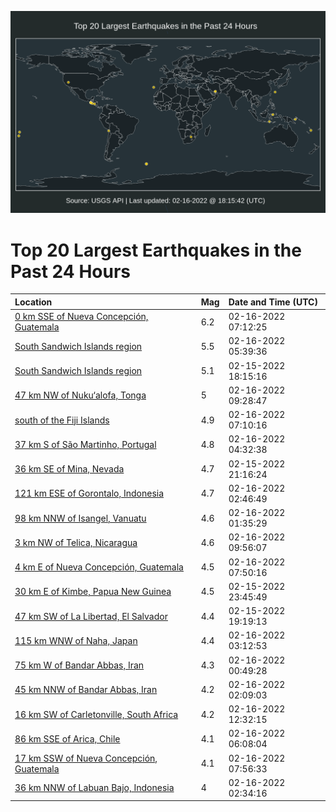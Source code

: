 ![Map](./map.png)

# Top 20 Largest Earthquakes in the Past 24 Hours

| Location | Mag | Date and Time (UTC) |
|:---|:---|:---|
| [0 km SSE of Nueva Concepción, Guatemala](https://earthquake.usgs.gov/earthquakes/eventpage/us7000gl8w) | 6.2 | 02-16-2022 07:12:25 |
| [South Sandwich Islands region](https://earthquake.usgs.gov/earthquakes/eventpage/us7000gl7s) | 5.5 | 02-16-2022 05:39:36 |
| [South Sandwich Islands region](https://earthquake.usgs.gov/earthquakes/eventpage/us7000gl46) | 5.1 | 02-15-2022 18:15:16 |
| [47 km NW of Nuku‘alofa, Tonga](https://earthquake.usgs.gov/earthquakes/eventpage/us7000glap) | 5 | 02-16-2022 09:28:47 |
| [south of the Fiji Islands](https://earthquake.usgs.gov/earthquakes/eventpage/us7000gl8y) | 4.9 | 02-16-2022 07:10:16 |
| [37 km S of São Martinho, Portugal](https://earthquake.usgs.gov/earthquakes/eventpage/us7000gl7h) | 4.8 | 02-16-2022 04:32:38 |
| [36 km SE of Mina, Nevada](https://earthquake.usgs.gov/earthquakes/eventpage/nn00833903) | 4.7 | 02-15-2022 21:16:24 |
| [121 km ESE of Gorontalo, Indonesia](https://earthquake.usgs.gov/earthquakes/eventpage/us7000gl71) | 4.7 | 02-16-2022 02:46:49 |
| [98 km NNW of Isangel, Vanuatu](https://earthquake.usgs.gov/earthquakes/eventpage/us7000gl6h) | 4.6 | 02-16-2022 01:35:29 |
| [3 km NW of Telica, Nicaragua](https://earthquake.usgs.gov/earthquakes/eventpage/us7000glaw) | 4.6 | 02-16-2022 09:56:07 |
| [4 km E of Nueva Concepción, Guatemala](https://earthquake.usgs.gov/earthquakes/eventpage/us7000gla0) | 4.5 | 02-16-2022 07:50:16 |
| [30 km E of Kimbe, Papua New Guinea](https://earthquake.usgs.gov/earthquakes/eventpage/us7000gl61) | 4.5 | 02-15-2022 23:45:49 |
| [47 km SW of La Libertad, El Salvador](https://earthquake.usgs.gov/earthquakes/eventpage/us7000gl4j) | 4.4 | 02-15-2022 19:19:13 |
| [115 km WNW of Naha, Japan](https://earthquake.usgs.gov/earthquakes/eventpage/us7000gl76) | 4.4 | 02-16-2022 03:12:53 |
| [75 km W of Bandar Abbas, Iran](https://earthquake.usgs.gov/earthquakes/eventpage/us7000gl6b) | 4.3 | 02-16-2022 00:49:28 |
| [45 km NNW of Bandar Abbas, Iran](https://earthquake.usgs.gov/earthquakes/eventpage/us7000gl6t) | 4.2 | 02-16-2022 02:09:03 |
| [16 km SW of Carletonville, South Africa](https://earthquake.usgs.gov/earthquakes/eventpage/us7000glbl) | 4.2 | 02-16-2022 12:32:15 |
| [86 km SSE of Arica, Chile](https://earthquake.usgs.gov/earthquakes/eventpage/us7000gl8e) | 4.1 | 02-16-2022 06:08:04 |
| [17 km SSW of Nueva Concepción, Guatemala](https://earthquake.usgs.gov/earthquakes/eventpage/us7000gla3) | 4.1 | 02-16-2022 07:56:33 |
| [36 km NNW of Labuan Bajo, Indonesia](https://earthquake.usgs.gov/earthquakes/eventpage/us7000gl73) | 4 | 02-16-2022 02:34:16 |

